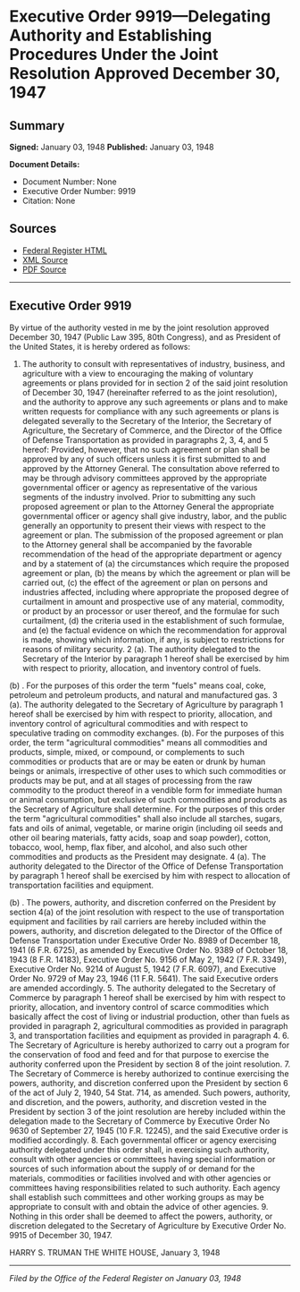 # Executive Order 9919—Delegating Authority and Establishing Procedures Under the Joint Resolution Approved December 30, 1947

## Summary

**Signed:** January 03, 1948
**Published:** January 03, 1948

**Document Details:**
- Document Number: None
- Executive Order Number: 9919
- Citation: None

## Sources
- [Federal Register HTML](https://www.presidency.ucsb.edu/documents/executive-order-9919-delegating-authority-and-establishing-procedures-under-the-joint)
- [XML Source](None)
- [PDF Source](None)

---

## Executive Order 9919

By virtue of the authority vested in me by the joint resolution approved December 30, 1947 (Public Law 395, 80th Congress), and as President of the United States, it is hereby ordered as follows:
1. The authority to consult with representatives of industry, business, and agriculture with a view to encouraging the making of voluntary agreements or plans provided for in section 2 of the said joint resolution of December 30, 1947 (hereinafter referred to as the joint resolution), and the authority to approve any such agreements or plans and to make written requests for compliance with any such agreements or plans is delegated severally to the Secretary of the Interior, the Secretary of Agriculture, the Secretary of Commerce, and the Director of the Office of Defense Transportation as provided in paragraphs 2, 3, 4, and 5 hereof: Provided, however, that no such agreement or plan shall be approved by any of such officers unless it is first submitted to and approved by the Attorney General. The consultation above referred to may be through advisory committees approved by the appropriate governmental officer or agency as representative of the various segments of the industry involved. Prior to submitting any such proposed agreement or plan to the Attorney General the appropriate governmental officer or agency shall give industry, labor, and the public generally an opportunity to present their views with respect to the agreement or plan. The submission of the proposed agreement or plan to the Attorney general shall be accompanied by the favorable recommendation of the head of the appropriate department or agency and by a statement of (a) the circumstances which require the proposed agreement or plan, (b) the means by which the agreement or plan will be carried out, (c) the effect of the agreement or plan on persons and industries affected, including where appropriate the proposed degree of curtailment in amount and prospective use of any material, commodity, or product by an processor or user thereof, and the formulae for such curtailment, (d) the criteria used in the establishment of such formulae, and (e) the factual evidence on which the recommendation for approval is made, showing which information, if any, is subject to restrictions for reasons of military security.
2 (a). The authority delegated to the Secretary of the Interior by paragraph 1 hereof shall be exercised by him with respect to priority, allocation, and inventory control of fuels.

(b) . For the purposes of this order the term "fuels" means coal, coke, petroleum and petroleum products, and natural and manufactured gas.
3 (a). The authority delegated to the Secretary of Agriculture by paragraph 1 hereof shall be exercised by him with respect to priority, allocation, and inventory control of agricultural commodities and with respect to speculative trading on commodity exchanges. (b). For the purposes of this order, the term "agricultural commodities" means all commodities and products, simple, mixed, or compound, or complements to such commodities or products that are or may be eaten or drunk by human beings or animals, irrespective of other uses to which such commodities or products may be put, and at all stages of processing from the raw commodity to the product thereof in a vendible form for immediate human or animal consumption, but exclusive of such commodities and products as the Secretary of Agriculture shall determine. For the purposes of this order the term "agricultural commodities" shall also include all starches, sugars, fats and oils of animal, vegetable, or marine origin (including oil seeds and other oil bearing materials, fatty acids, soap and soap powder), cotton, tobacco, wool, hemp, flax fiber, and alcohol, and also such other commodities and products as the President may designate.
4 (a). The authority delegated to the Director of the Office of Defense Transportation by paragraph 1 hereof shall be exercised by him with respect to allocation of transportation facilities and equipment.

(b) . The powers, authority, and discretion conferred on the President by section 4(a) of the joint resolution with respect to the use of transportation equipment and facilities by rail carriers are hereby included within the powers, authority, and discretion delegated to the Director of the Office of Defense Transportation under Executive Order No. 8989 of December 18, 1941 (6 F.R. 6725), as amended by Executive Order No. 9389 of October 18, 1943 (8 F.R. 14183), Executive Order No. 9156 of May 2, 1942 (7 F.R. 3349), Executive Order No. 9214 of August 5, 1942 (7 F.R. 6097), and Executive Order No. 9729 of May 23, 1946 (11 F.R. 5641). The said Executive orders are amended accordingly.
5. The authority delegated to the Secretary of Commerce by paragraph 1 hereof shall be exercised by him with respect to priority, allocation, and inventory control of scarce commodities which basically affect the cost of living or industrial production, other than fuels as provided in paragraph 2, agricultural commodities as provided in paragraph 3, and transportation facilities and equipment as provided in paragraph 4.
6. The Secretary of Agriculture is hereby authorized to carry out a program for the conservation of food and feed and for that purpose to exercise the authority conferred upon the President by section 8 of the joint resolution.
7. The Secretary of Commerce is hereby authorized to continue exercising the powers, authority, and discretion conferred upon the President by section 6 of the act of July 2, 1940, 54 Stat. 714, as amended. Such powers, authority, and discretion, and the powers, authority, and discretion vested in the President by section 3 of the joint resolution are hereby included within the delegation made to the Secretary of Commerce by Executive Order No 9630 of September 27, 1945 (10 F.R. 12245), and the said Executive order is modified accordingly.
8. Each governmental officer or agency exercising authority delegated under this order shall, in exercising such authority, consult with other agencies or committees having special information or sources of such information about the supply of or demand for the materials, commodities or facilities involved and with other agencies or committees having responsibilities related to such authority. Each agency shall establish such committees and other working groups as may be appropriate to consult with and obtain the advice of other agencies.
9. Nothing in this order shall be deemed to affect the powers, authority, or discretion delegated to the Secretary of Agriculture by Executive Order No. 9915 of December 30, 1947.

HARRY S. TRUMAN
THE WHITE HOUSE,
January 3, 1948

---

*Filed by the Office of the Federal Register on January 03, 1948*
